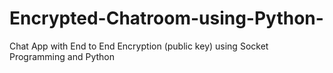 # Encrypted-Chatroom-using-Python-
Chat App with End to End Encryption (public key) using Socket Programming and Python
